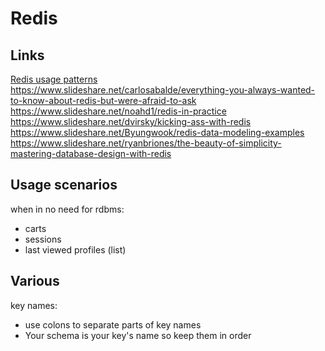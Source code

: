 # Redis

## Links
[Redis usage patterns](https://www.slideshare.net/itamarhaber/redis-use-patterns-devcontlv-june-2014)  
https://www.slideshare.net/carlosabalde/everything-you-always-wanted-to-know-about-redis-but-were-afraid-to-ask  
https://www.slideshare.net/noahd1/redis-in-practice  
https://www.slideshare.net/dvirsky/kicking-ass-with-redis  
https://www.slideshare.net/Byungwook/redis-data-modeling-examples  
https://www.slideshare.net/ryanbriones/the-beauty-of-simplicity-mastering-database-design-with-redis  

## Usage scenarios
when in no need for rdbms:
- carts
- sessions
- last viewed profiles (list)

## Various  
key names:
- use colons to separate parts of key names
- Your schema is your key's name so keep them in order

